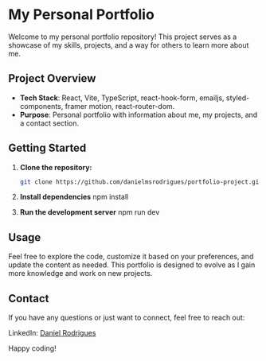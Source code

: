 # My Personal Portfolio

Welcome to my personal portfolio repository! This project serves as a showcase of my skills, projects, and a way for others to learn more about me.

## Project Overview

- **Tech Stack**: React, Vite, TypeScript, react-hook-form, emailjs, styled-components, framer motion, react-router-dom.
- **Purpose**: Personal portfolio with information about me, my projects, and a contact section.

## Getting Started

1. **Clone the repository:**
   ```bash
   git clone https://github.com/danielmsrodrigues/portfolio-project.git

2. **Install dependencies**
   npm install

3. **Run the development server**
   npm run dev

## Usage
Feel free to explore the code, customize it based on your preferences, and update the content as needed. This portfolio is designed to evolve as I gain more knowledge and work on new projects.

## Contact
If you have any questions or just want to connect, feel free to reach out:

LinkedIn: [Daniel Rodrigues](https://www.linkedin.com/in/daniel-mateus-soares-rodrigues/)

Happy coding!
